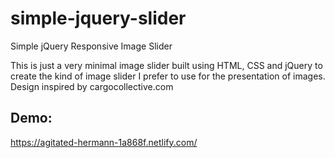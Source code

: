 # simple-jquery-slider
Simple jQuery Responsive Image Slider 

This is just a very minimal image slider built using HTML, CSS and jQuery to create the kind of image slider I prefer to use for the presentation of images. Design inspired by cargocollective.com  

## Demo:
https://agitated-hermann-1a868f.netlify.com/
